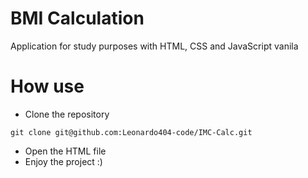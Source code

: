 # BMI Calculation

Application for study purposes with HTML, CSS and JavaScript vanila

# How use

- Clone the repository

```
git clone git@github.com:Leonardo404-code/IMC-Calc.git
```

- Open the HTML file
- Enjoy the project :)
